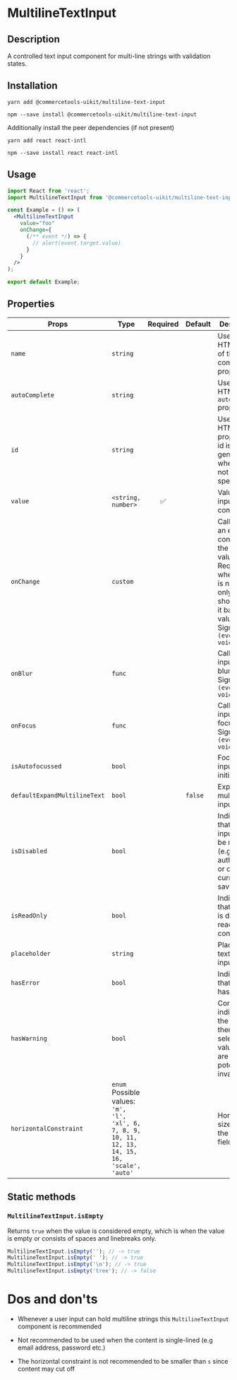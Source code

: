<!-- THIS IS AN AUTOGENERATED FILE. DO NOT EDIT THIS FILE DIRECTLY. -->
<!-- This file is created by the `yarn generate-readme` script. -->

# MultilineTextInput

## Description

A controlled text input component for multi-line strings with validation states.

## Installation

```
yarn add @commercetools-uikit/multiline-text-input
```

```
npm --save install @commercetools-uikit/multiline-text-input
```

Additionally install the peer dependencies (if not present)

```
yarn add react react-intl
```

```
npm --save install react react-intl
```

## Usage

```jsx
import React from 'react';
import MultilineTextInput from '@commercetools-uikit/multiline-text-input';

const Example = () => (
  <MultilineTextInput
    value="foo"
    onChange={
      (/** event */) => {
        // alert(event.target.value)
      }
    }
  />
);

export default Example;
```

## Properties

| Props                        | Type                                                                                                    | Required | Default | Description                                                                                                                                                           |
| ---------------------------- | ------------------------------------------------------------------------------------------------------- | :------: | ------- | --------------------------------------------------------------------------------------------------------------------------------------------------------------------- |
| `name`                       | `string`                                                                                                |          |         | Used as HTML name of the input component. property                                                                                                                    |
| `autoComplete`               | `string`                                                                                                |          |         | Used as HTML `autocomplete` property                                                                                                                                  |
| `id`                         | `string`                                                                                                |          |         | Used as HTML id property. An id is auto-generated when it is not specified.                                                                                           |
| `value`                      | `<string, number>`                                                                                      |    ✅    |         | Value of the input component.                                                                                                                                         |
| `onChange`                   | `custom`                                                                                                |          |         | Called with an event containing the new value. Required when input is not read only. Parent should pass it back as value.&#xA;<br />&#xA;Signature: `(event) => void` |
| `onBlur`                     | `func`                                                                                                  |          |         | Called when input is blurred&#xA;<br />&#xA;Signature: `(event) => void`                                                                                              |
| `onFocus`                    | `func`                                                                                                  |          |         | Called when input is focused&#xA;<br />&#xA;Signature: `(event) => void`                                                                                              |
| `isAutofocussed`             | `bool`                                                                                                  |          |         | Focus the input on initial render                                                                                                                                     |
| `defaultExpandMultilineText` | `bool`                                                                                                  |          | `false` | Expands multiline text input initially                                                                                                                                |
| `isDisabled`                 | `bool`                                                                                                  |          |         | Indicates that the input cannot be modified (e.g not authorized, or changes currently saving).                                                                        |
| `isReadOnly`                 | `bool`                                                                                                  |          |         | Indicates that the field is displaying read-only content                                                                                                              |
| `placeholder`                | `string`                                                                                                |          |         | Placeholder text for the input                                                                                                                                        |
| `hasError`                   | `bool`                                                                                                  |          |         | Indicates that input has errors                                                                                                                                       |
| `hasWarning`                 | `bool`                                                                                                  |          |         | Control to indicate on the input if there are selected values that are potentially invalid                                                                            |
| `horizontalConstraint`       | `enum`<br>Possible values:<br>`'m', 'l', 'xl', 6, 7, 8, 9, 10, 11, 12, 13, 14, 15, 16, 'scale', 'auto'` |          |         | Horizontal size limit of the input fields.                                                                                                                            |

## Static methods

### `MultilineTextInput.isEmpty`

Returns `true` when the value is considered empty, which is when the value is empty or consists of spaces and linebreaks only.

```js
MultilineTextInput.isEmpty(''); // -> true
MultilineTextInput.isEmpty(' '); // -> true
MultilineTextInput.isEmpty('\n'); // -> true
MultilineTextInput.isEmpty('tree'); // -> false
```

# Dos and don'ts

- Whenever a user input can hold multiline strings this `MultilineTextInput` component is recommended

- Not recommended to be used when the content is single-lined (e.g email address, password etc.)

- The horizontal constraint is not recommended to be smaller than `s` since content may cut off

